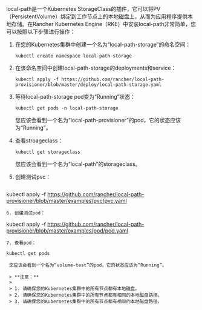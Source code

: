 local-path是一个Kubernetes StorageClass的插件，它可以将PV（PersistentVolume）绑定到工作节点上的本地磁盘上，从而为应用程序提供本地存储。在Rancher Kubernetes Engine（RKE）中安装local-path非常简单，您可以按照以下步骤进行操作：

1. 在您的Kubernetes集群中创建一个名为“local-path-storage”的命名空间：

   ```
   kubectl create namespace local-path-storage
   ```

2. 在该命名空间中创建local-path-storage的deployments和service：

   ```
   kubectl apply -f https://github.com/rancher/local-path-provisioner/blob/master/deploy/local-path-storage.yaml
   ```

3. 等待local-path-storage pod变为“Running”状态：

   ```
   kubectl get pods -n local-path-storage
   ```

   您应该会看到一个名为“local-path-provisioner”的pod，它的状态应该为“Running”。
4. 查看stroageclass：

   ```
   kubectl get storageclass
   ```

   您应该会看到一个名为“local-path”的storageclass。
5. 创建测试pvc：

   ```
kubectl apply -f https://github.com/rancher/local-path-provisioner/blob/master/examples/pvc/pvc.yaml
   ```
6. 创建测试pod：

   ```
   kubectl apply -f https://github.com/rancher/local-path-provisioner/blob/master/examples/pod/pod.yaml
   ```
7. 查看pod：

   ```  
    kubectl get pods
   ```
    您应该会看到一个名为“volume-test”的pod，它的状态应该为“Running”。

    > **注意：**
    >
    > 1. 请确保您的Kubernetes集群中的所有节点都有本地磁盘。
    > 2. 请确保您的Kubernetes集群中的所有节点都有相同的本地磁盘路径。
    > 3. 请确保您的Kubernetes集群中的所有节点都有相同的本地磁盘路径。



